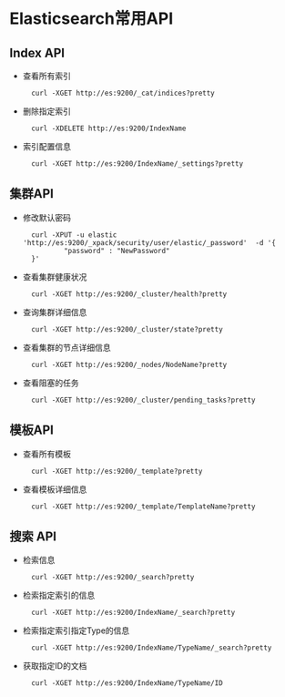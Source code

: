 # Elasticsearch常用API

## Index API

- 查看所有索引
  
        curl -XGET http://es:9200/_cat/indices?pretty

- 删除指定索引
  
        curl -XDELETE http://es:9200/IndexName

- 索引配置信息
  
        curl -XGET http://es:9200/IndexName/_settings?pretty

## 集群API

- 修改默认密码

        curl -XPUT -u elastic  'http://es:9200/_xpack/security/user/elastic/_password'  -d '{
                "password" : "NewPassword"
        }'

- 查看集群健康状况

        curl -XGET http://es:9200/_cluster/health?pretty

- 查询集群详细信息
  
        curl -XGET http://es:9200/_cluster/state?pretty

- 查看集群的节点详细信息

        curl -XGET http://es:9200/_nodes/NodeName?pretty

- 查看阻塞的任务
  
        curl -XGET http://es:9200/_cluster/pending_tasks?pretty

## 模板API

- 查看所有模板
  
        curl -XGET http://es:9200/_template?pretty

- 查看模板详细信息

        curl -XGET http://es:9200/_template/TemplateName?pretty

## 搜索 API

- 检索信息

        curl -XGET http://es:9200/_search?pretty

- 检索指定索引的信息

        curl -XGET http://es:9200/IndexName/_search?pretty

- 检索指定索引指定Type的信息

        curl -XGET http://es:9200/IndexName/TypeName/_search?pretty

- 获取指定ID的文档
        
        curl -XGET http://es:9200/IndexName/TypeName/ID